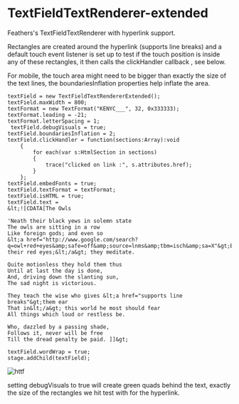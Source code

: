 TextFieldTextRenderer-extended
==============================

Feathers's TextFieldTextRenderer with hyperlink support.

Rectangles are created around the hyperlink (supports line breaks) and a default touch event listener is set up to test if the touch position is inside any of these rectangles, it then calls the clickHandler callback , see below.

For mobile, the touch area might need to be bigger than exactly the size of the text lines, the boundariesInflation properties help inflate the area.

```actionscript3
textField = new TextFieldTextRendererExtended();
textField.maxWidth = 800;
textFormat = new TextFormat("KENYC___", 32, 0x333333);
textFormat.leading = -21;
textFormat.letterSpacing = 1;
 textField.debugVisuals = true;
textField.boundariesInflation = 2;
textField.clickHandler = function(sections:Array):void
    {
    	for each(var s:HtmlSection in sections)
    	{
    		trace("clicked on link :", s.attributes.href);
    	}
    };
textField.embedFonts = true;
textField.textFormat = textFormat;
textField.isHTML = true;
textField.text =
&lt;![CDATA[The Owls

'Neath their black yews in solemn state
The owls are sitting in a row
Like foreign gods; and even so
&lt;a href="http://www.google.com/search?q=owl+red+eyes&amp;safe=off&amp;source=lnms&amp;tbm=isch&amp;sa=X"&gt;Blink their red eyes;&lt;/a&gt; they meditate.

Quite motionless they hold them thus
Until at last the day is done,
And, driving down the slanting sun,
The sad night is victorious.

They teach the wise who gives &lt;a href="supports line breaks"&gt;them ear
That in&lt;/a&gt; this world he most should fear
All things which loud or restless be.

Who, dazzled by a passing shade,
Follows it, never will be free
Till the dread penalty be paid. ]]&gt;

textField.wordWrap = true;
stage.addChild(textField);
```

![httf](https://cloud.githubusercontent.com/assets/2741417/4938073/c3c61d1c-65c8-11e4-9740-d6b48f83fe90.png)

setting debugVisuals to true will create green quads behind the text, exactly the size of the rectangles we hit test with for the hyperlink.

